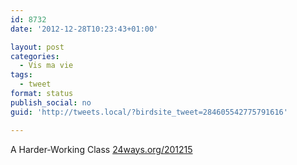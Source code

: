 ```yaml
---
id: 8732
date: '2012-12-28T10:23:43+01:00'

layout: post
categories:
  - Vis ma vie
tags:
  - tweet
format: status
publish_social: no
guid: 'http://tweets.local/?birdsite_tweet=284605542775791616'

---
```


A Harder-Working Class [24ways.org/201215](http://24ways.org/201215)